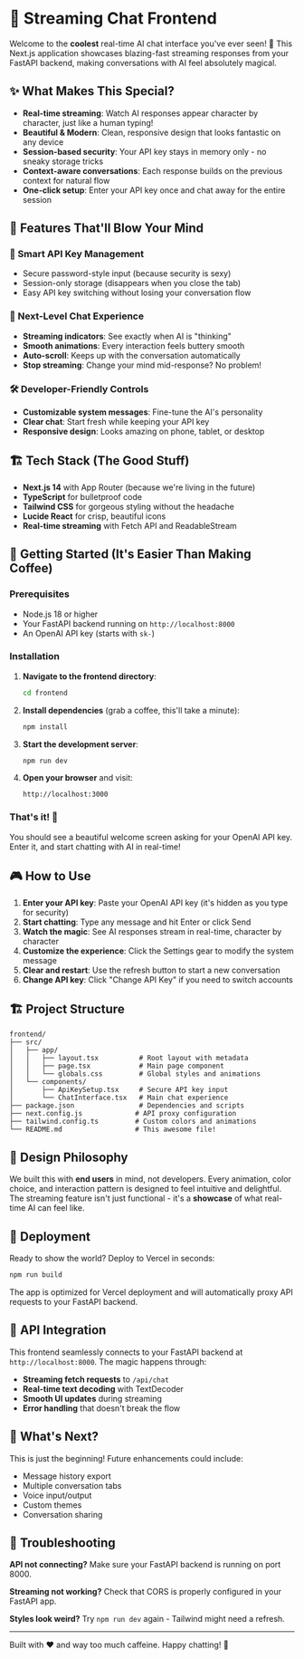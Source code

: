 # 🚀 Streaming Chat Frontend

Welcome to the **coolest** real-time AI chat interface you've ever seen! 🎉 This Next.js application showcases blazing-fast streaming responses from your FastAPI backend, making conversations with AI feel absolutely magical.

## ✨ What Makes This Special?

- **Real-time streaming**: Watch AI responses appear character by character, just like a human typing! 
- **Beautiful & Modern**: Clean, responsive design that looks fantastic on any device
- **Session-based security**: Your API key stays in memory only - no sneaky storage tricks
- **Context-aware conversations**: Each response builds on the previous context for natural flow
- **One-click setup**: Enter your API key once and chat away for the entire session

## 🎯 Features That'll Blow Your Mind

### 🔐 Smart API Key Management
- Secure password-style input (because security is sexy)
- Session-only storage (disappears when you close the tab)
- Easy API key switching without losing your conversation flow

### 💬 Next-Level Chat Experience
- **Streaming indicators**: See exactly when AI is "thinking"
- **Smooth animations**: Every interaction feels buttery smooth
- **Auto-scroll**: Keeps up with the conversation automatically
- **Stop streaming**: Change your mind mid-response? No problem!

### 🛠️ Developer-Friendly Controls
- **Customizable system messages**: Fine-tune the AI's personality
- **Clear chat**: Start fresh while keeping your API key
- **Responsive design**: Looks amazing on phone, tablet, or desktop

## 🏗️ Tech Stack (The Good Stuff)

- **Next.js 14** with App Router (because we're living in the future)
- **TypeScript** for bulletproof code
- **Tailwind CSS** for gorgeous styling without the headache
- **Lucide React** for crisp, beautiful icons
- **Real-time streaming** with Fetch API and ReadableStream

## 🚀 Getting Started (It's Easier Than Making Coffee)

### Prerequisites
- Node.js 18 or higher
- Your FastAPI backend running on `http://localhost:8000`
- An OpenAI API key (starts with `sk-`)

### Installation

1. **Navigate to the frontend directory**:
   ```bash
   cd frontend
   ```

2. **Install dependencies** (grab a coffee, this'll take a minute):
   ```bash
   npm install
   ```

3. **Start the development server**:
   ```bash
   npm run dev
   ```

4. **Open your browser** and visit:
   ```
   http://localhost:3000
   ```

### That's it! 🎉

You should see a beautiful welcome screen asking for your OpenAI API key. Enter it, and start chatting with AI in real-time!

## 🎮 How to Use

1. **Enter your API key**: Paste your OpenAI API key (it's hidden as you type for security)
2. **Start chatting**: Type any message and hit Enter or click Send
3. **Watch the magic**: See AI responses stream in real-time, character by character
4. **Customize the experience**: Click the Settings gear to modify the system message
5. **Clear and restart**: Use the refresh button to start a new conversation
6. **Change API key**: Click "Change API Key" if you need to switch accounts

## 🏗️ Project Structure

```
frontend/
├── src/
│   ├── app/
│   │   ├── layout.tsx          # Root layout with metadata
│   │   ├── page.tsx            # Main page component
│   │   └── globals.css         # Global styles and animations
│   └── components/
│       ├── ApiKeySetup.tsx     # Secure API key input
│       └── ChatInterface.tsx   # Main chat experience
├── package.json                # Dependencies and scripts
├── next.config.js             # API proxy configuration
├── tailwind.config.ts         # Custom colors and animations
└── README.md                  # This awesome file!
```

## 🎨 Design Philosophy

We built this with **end users** in mind, not developers. Every animation, color choice, and interaction pattern is designed to feel intuitive and delightful. The streaming feature isn't just functional - it's a **showcase** of what real-time AI can feel like.

## 🚀 Deployment

Ready to show the world? Deploy to Vercel in seconds:

```bash
npm run build
```

The app is optimized for Vercel deployment and will automatically proxy API requests to your FastAPI backend.

## 🤝 API Integration

This frontend seamlessly connects to your FastAPI backend at `http://localhost:8000`. The magic happens through:

- **Streaming fetch requests** to `/api/chat`
- **Real-time text decoding** with TextDecoder
- **Smooth UI updates** during streaming
- **Error handling** that doesn't break the flow

## 🎯 What's Next?

This is just the beginning! Future enhancements could include:
- Message history export
- Multiple conversation tabs
- Voice input/output
- Custom themes
- Conversation sharing

## 🐛 Troubleshooting

**API not connecting?** Make sure your FastAPI backend is running on port 8000.

**Streaming not working?** Check that CORS is properly configured in your FastAPI app.

**Styles look weird?** Try `npm run dev` again - Tailwind might need a refresh.

---

Built with ❤️ and way too much caffeine. Happy chatting! 🎉